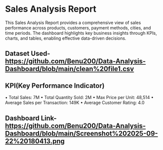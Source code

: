 # Sales Analysis Report
This Sales Analysis Report provides a comprehensive view of sales performance across products, customers, payment methods, cities, and time periods. The dashboard highlights key business insights through KPIs, charts, and tables, enabling effective data-driven decisions.
## Dataset Used-https://github.com/Benu200/Data-Analysis-Dashboard/blob/main/clean%20file1.csv

## KPI(Key Performance Indicator)
•	Total Sales: 7M
•	Total Quantity Sold: 2M
•	Max Price per Unit: 48,514
•	Average Sales per Transaction: 149K
•	Average Customer Rating: 4.0
## Dashboard Link-https://github.com/Benu200/Data-Analysis-Dashboard/blob/main/Screenshot%202025-09-22%20180413.png
